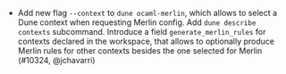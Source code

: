 - Add new flag `--context` to `dune ocaml-merlin`, which allows to select a Dune
  context when requesting Merlin config. Add `dune describe contexts`
  subcommand. Introduce a field `generate_merlin_rules` for contexts declared in
  the workspace, that allows to optionally produce Merlin rules for other
  contexts besides the one selected for Merlin (#10324, @jchavarri)
